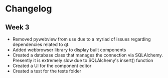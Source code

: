 # Changelog

## Week 3

- Removed pywebview from use due to a myriad of issues regarding dependencies related to qt.
- Added webbrowser library to display built components
- Created a database class that manages the connection via SQLAlchemy. Presently it is extremely slow due to SQLAlchemy's insert() function
- Created a UI for the component editor
- Created a test for the tests folder